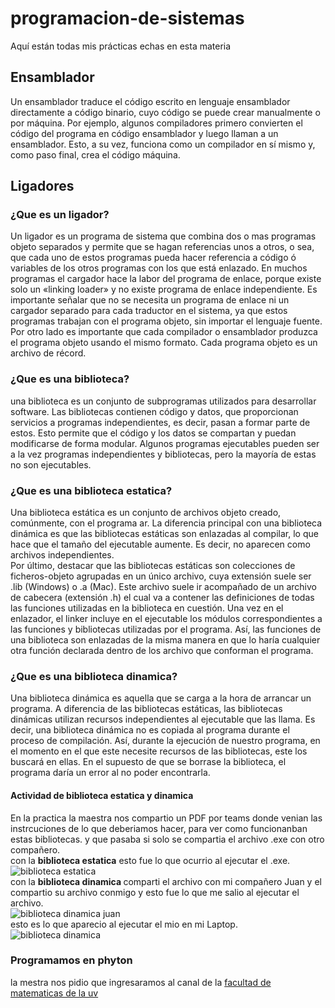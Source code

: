 # programacion-de-sistemas
Aquí están todas mis prácticas echas en esta materia
## Ensamblador
Un ensamblador traduce el código escrito en lenguaje ensamblador directamente a código binario, cuyo código se puede crear manualmente o por máquina. Por ejemplo, algunos compiladores primero convierten el código del programa en código ensamblador y luego llaman a un ensamblador. Esto, a su vez, funciona como un compilador en sí mismo y, como paso final, crea el código máquina. <br>
## Ligadores
### ¿Que es un ligador?
Un ligador es un programa de sistema que combina dos o mas programas objeto separados y permite que se hagan referencias unos a otros, o sea, que cada uno de estos programas pueda hacer referencia a código ó variables de los otros programas con los que está enlazado. En muchos programas el cargador hace la labor del programa de enlace, porque existe solo un «linking loader» y no existe programa de enlace independiente. Es importante señalar que no se necesita un programa de enlace ni un cargador separado para cada traductor en el sistema, ya que estos programas trabajan con el programa objeto, sin importar el lenguaje fuente. Por otro lado es importante que cada compilador o ensamblador produzca el programa objeto usando el mismo formato. Cada programa objeto es un archivo de récord.<br>
### ¿Que es una biblioteca?
una biblioteca es un conjunto de subprogramas utilizados para desarrollar software. Las bibliotecas contienen código y datos, que proporcionan servicios a programas independientes, es decir, pasan a formar parte de estos. Esto permite que el código y los datos se compartan y puedan modificarse de forma modular. Algunos programas ejecutables pueden ser a la vez programas independientes y bibliotecas, pero la mayoría de estas no son ejecutables.<br>
### ¿Que es una biblioteca estatica?
Una biblioteca estática es un conjunto de archivos objeto creado, comúnmente, con el programa ar. La diferencia principal con una biblioteca dinámica es que las bibliotecas estáticas son enlazadas al compilar, lo que hace que el tamaño del ejecutable aumente. Es decir, no aparecen como archivos independientes.<br>
Por último, destacar que las bibliotecas estáticas son colecciones de ficheros-objeto agrupadas en un único archivo, cuya extensión suele ser .lib (Windows) o .a (Mac). Este archivo suele ir acompañado de un archivo de cabecera (extensión .h) el cual va a contener las definiciones de todas las funciones utilizadas en la biblioteca en cuestión. Una vez en el enlazador, el linker incluye en el ejecutable los módulos correspondientes a las funciones y bibliotecas utilizadas por el programa. Así, las funciones de una biblioteca son enlazadas de la misma manera en que lo haría cualquier otra función declarada dentro de los archivo que conforman el programa.<br>
### ¿Que es una biblioteca dinamica?
Una biblioteca dinámica es aquella que se carga a la hora de arrancar un programa. A diferencia de las bibliotecas estáticas, las bibliotecas dinámicas utilizan recursos independientes al ejecutable que las llama. Es decir, una biblioteca dinámica no es copiada al programa durante el proceso de compilación. Así, durante la ejecución de nuestro programa, en el momento en el que este necesite recursos de las bibliotecas, este los buscará en ellas. En el supuesto de que se borrase la biblioteca, el programa daría un error al no poder encontrarla.<br>
#### Actividad de biblioteca estatica y dinamica
En la practica la maestra nos compartio un PDF por teams donde venian las instrcuciones de lo que deberiamos hacer, para ver como funcionanban estas bibliotecas. y que pasaba si solo se compartia el archivo .exe con otro compañero.<br>
con la <strong>biblioteca estatica</strong> esto fue lo que ocurrio al ejecutar el .exe.<br>
![biblioteca estatica](https://user-images.githubusercontent.com/113700163/190680485-773bac7a-17c0-400c-8eb6-77a1e524dcd1.png)<br>
con la <strong>biblioteca dinamica </strong> comparti el archivo con mi compañero Juan y el compartio su archivo conmigo y esto fue lo que me salio al ejecutar el archivo.<br>
![biblioteca dinamica juan](https://user-images.githubusercontent.com/113700163/190681078-bd732e24-0567-4360-a5a6-a32e61089762.png)<br>
esto es lo que aparecio al ejecutar el mio en mi Laptop.<br>
![biblioteca dinamica](https://user-images.githubusercontent.com/113700163/190681324-253d8dae-277b-4952-a057-99a030dbd9d8.png)<br>

### Programamos en phyton
la mestra nos pidio que ingresaramos al canal de la [facultad de matematicas de la uv](https://www.youtube.com/channel/UC6WEQBcRCG8ZYA0qkV2hi4g)<br>
